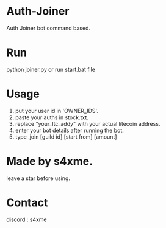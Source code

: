 # Auth-Joiner
Auth Joiner bot command based. 

# Run 
python joiner.py or run start.bat file

# Usage
1. put your user id in 'OWNER_IDS'.
2. paste your auths in stock.txt.
3. replace "your_ltc_addy" with your actual litecoin address.
4. enter your bot details after running the bot.
5. type .join [guild id] [start from] [amount]

# Made by s4xme.
leave a star before using.

# Contact
discord : s4xme
